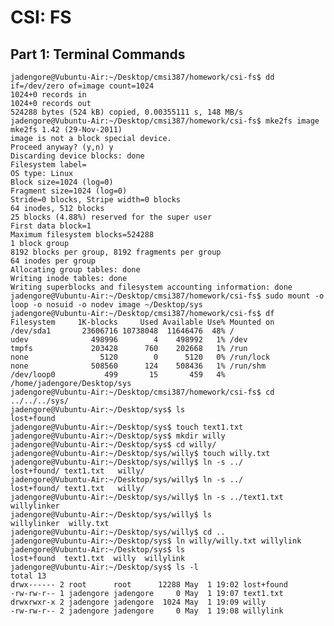 CSI: FS
========

## Part 1: Terminal Commands

    jadengore@Vubuntu-Air:~/Desktop/cmsi387/homework/csi-fs$ dd if=/dev/zero of=image count=1024
    1024+0 records in
    1024+0 records out
    524288 bytes (524 kB) copied, 0.00355111 s, 148 MB/s
    jadengore@Vubuntu-Air:~/Desktop/cmsi387/homework/csi-fs$ mke2fs image
    mke2fs 1.42 (29-Nov-2011)
    image is not a block special device.
    Proceed anyway? (y,n) y 
    Discarding device blocks: done                            
    Filesystem label=
    OS type: Linux
    Block size=1024 (log=0)
    Fragment size=1024 (log=0)
    Stride=0 blocks, Stripe width=0 blocks
    64 inodes, 512 blocks
    25 blocks (4.88%) reserved for the super user
    First data block=1
    Maximum filesystem blocks=524288
    1 block group
    8192 blocks per group, 8192 fragments per group
    64 inodes per group
    Allocating group tables: done                            
    Writing inode tables: done                            
    Writing superblocks and filesystem accounting information: done
    jadengore@Vubuntu-Air:~/Desktop/cmsi387/homework/csi-fs$ sudo mount -o loop -o nosuid -o nodev image ~/Desktop/sys
    jadengore@Vubuntu-Air:~/Desktop/cmsi387/homework/csi-fs$ df
    Filesystem     1K-blocks     Used Available Use% Mounted on
    /dev/sda1       23606716 10738048  11646476  48% /
    udev              498996        4    498992   1% /dev
    tmpfs             203428      760    202668   1% /run
    none                5120        0      5120   0% /run/lock
    none              508560      124    508436   1% /run/shm
    /dev/loop0           499       15       459   4% /home/jadengore/Desktop/sys    
    jadengore@Vubuntu-Air:~/Desktop/cmsi387/homework/csi-fs$ cd ../../../sys/
    jadengore@Vubuntu-Air:~/Desktop/sys$ ls
    lost+found
    jadengore@Vubuntu-Air:~/Desktop/sys$ touch text1.txt
    jadengore@Vubuntu-Air:~/Desktop/sys$ mkdir willy
    jadengore@Vubuntu-Air:~/Desktop/sys$ cd willy/
    jadengore@Vubuntu-Air:~/Desktop/sys/willy$ touch willy.txt
    jadengore@Vubuntu-Air:~/Desktop/sys/willy$ ln -s ../
    lost+found/ text1.txt   willy/      
    jadengore@Vubuntu-Air:~/Desktop/sys/willy$ ln -s ../
    lost+found/ text1.txt   willy/      
    jadengore@Vubuntu-Air:~/Desktop/sys/willy$ ln -s ../text1.txt willylinker
    jadengore@Vubuntu-Air:~/Desktop/sys/willy$ ls
    willylinker  willy.txt
    jadengore@Vubuntu-Air:~/Desktop/sys/willy$ cd ..
    jadengore@Vubuntu-Air:~/Desktop/sys$ ln willy/willy.txt willylink
    jadengore@Vubuntu-Air:~/Desktop/sys$ ls
    lost+found  text1.txt  willy  willylink
    jadengore@Vubuntu-Air:~/Desktop/sys$ ls -l
    total 13
    drwx------ 2 root      root      12288 May  1 19:02 lost+found
    -rw-rw-r-- 1 jadengore jadengore     0 May  1 19:07 text1.txt
    drwxrwxr-x 2 jadengore jadengore  1024 May  1 19:09 willy
    -rw-rw-r-- 2 jadengore jadengore     0 May  1 19:08 willylink
